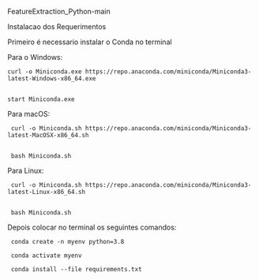 FeatureExtraction_Python-main

Instalacao dos Requerimentos

Primeiro é necessario instalar o Conda no terminal


Para o Windows:


    curl -o Miniconda.exe https://repo.anaconda.com/miniconda/Miniconda3-latest-Windows-x86_64.exe


    start Miniconda.exe


Para macOS:


     curl -o Miniconda.sh https://repo.anaconda.com/miniconda/Miniconda3-latest-MacOSX-x86_64.sh


     bash Miniconda.sh


Para Linux:


     curl -o Miniconda.sh https://repo.anaconda.com/miniconda/Miniconda3-latest-Linux-x86_64.sh


     bash Miniconda.sh

Depois colocar no terminal os seguintes comandos:

     conda create -n myenv python=3.8

     conda activate myenv

     conda install --file requirements.txt

 
